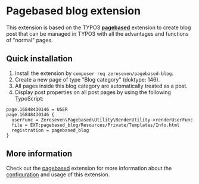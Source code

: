 # Pagebased blog extension

This extension is based on the TYPO3 **[pagebased](https://github.com/zeroseven/pagebased#readme)** extension
to create blog post that can be managed in TYPO3 with all the advantages and functions of "normal" pages.

## Quick installation

1. Install the extension by `composer req zeroseven/pagebased-blog`.
2. Create a new page of type "Blog category" (doktype: 146).
3. All pages inside this blog category are automatically treated as a post.
4. Display post properties on all post pages by using the following TypoScript:

```typo3_typoscript
page.16848430146 = USER
page.16848430146 {
  userFunc = Zeroseven\Pagebased\Utility\RenderUtility->renderUserFunc
  file = EXT:pagebased_blog/Resources/Private/Templates/Info.html
  registration = pagebased_blog
}
```

## More information

Check out the [pagebased](https://github.com/zeroseven/pagebased#readme) extension for more information about the [configuration](https://github.com/zeroseven/pagebased#configuration) and usage of this extension.
